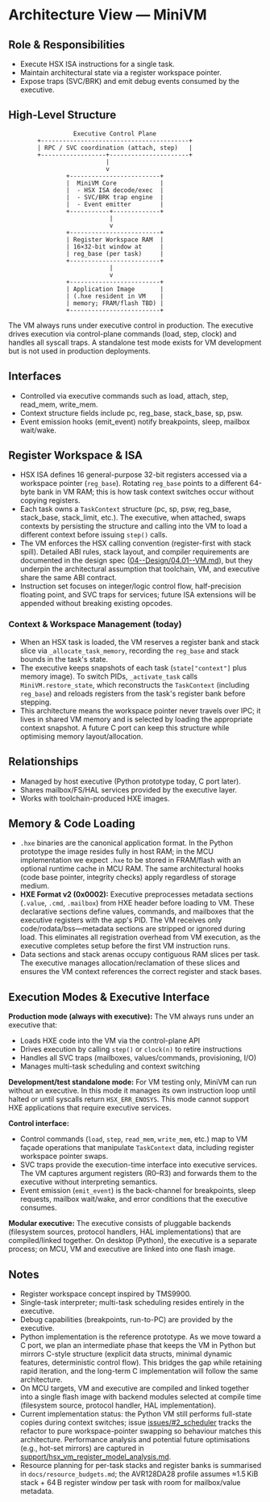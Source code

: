 # Architecture View — MiniVM

## Role & Responsibilities
- Execute HSX ISA instructions for a single task.
- Maintain architectural state via a register workspace pointer.
- Expose traps (SVC/BRK) and emit debug events consumed by the executive.

## High-Level Structure
```
                  Executive Control Plane
        +-----------------------------------------+
        | RPC / SVC coordination (attach, step)   |
        +------------------+----------------------+
                           |
                           v
                +-------------------------+
                |  MiniVM Core            |
                |  - HSX ISA decode/exec  |
                |  - SVC/BRK trap engine  |
                |  - Event emitter        |
                +-----------+-------------+
                            |
                            v
                +-------------------------+
                | Register Workspace RAM  |
                | 16×32-bit window at     |
                | reg_base (per task)     |
                +-------------------------+
                            |
                            v
                +-------------------------+
                | Application Image       |
                | (.hxe resident in VM    |
                | memory; FRAM/flash TBD) |
                +-------------------------+
```
The VM always runs under executive control in production. The executive drives execution via control-plane commands (load, step, clock) and handles all syscall traps. A standalone test mode exists for VM development but is not used in production deployments.

## Interfaces
- Controlled via executive commands such as load, attach, step, read_mem, write_mem.
- Context structure fields include pc, reg_base, stack_base, sp, psw.
- Event emission hooks (emit_event) notify breakpoints, sleep, mailbox wait/wake.

## Register Workspace & ISA
- HSX ISA defines 16 general-purpose 32-bit registers accessed via a workspace pointer (`reg_base`). Rotating `reg_base` points to a different 64-byte bank in VM RAM; this is how task context switches occur without copying registers.
- Each task owns a `TaskContext` structure (pc, sp, psw, reg_base, stack_base, stack_limit, etc.). The executive, when attached, swaps contexts by persisting the structure and calling into the VM to load a different context before issuing `step()` calls.
- The VM enforces the HSX calling convention (register-first with stack spill). Detailed ABI rules, stack layout, and compiler requirements are documented in the design spec ([04--Design/04.01--VM.md](../04--Design/04.01--VM.md)), but they underpin the architectural assumption that toolchain, VM, and executive share the same ABI contract.
- Instruction set focuses on integer/logic control flow, half-precision floating point, and SVC traps for services; future ISA extensions will be appended without breaking existing opcodes.

### Context & Workspace Management (today)
- When an HSX task is loaded, the VM reserves a register bank and stack slice via `_allocate_task_memory`, recording the `reg_base` and stack bounds in the task's state.
- The executive keeps snapshots of each task (`state["context"]` plus memory image). To switch PIDs, `_activate_task` calls `MiniVM.restore_state`, which reconstructs the `TaskContext` (including `reg_base`) and reloads registers from the task's register bank before stepping.
- This architecture means the workspace pointer never travels over IPC; it lives in shared VM memory and is selected by loading the appropriate context snapshot. A future C port can keep this structure while optimising memory layout/allocation.

## Relationships
- Managed by host executive (Python prototype today, C port later).
- Shares mailbox/FS/HAL services provided by the executive layer.
- Works with toolchain-produced HXE images.

## Memory & Code Loading
- `.hxe` binaries are the canonical application format. In the Python prototype the image resides fully in host RAM; in the MCU implementation we expect `.hxe` to be stored in FRAM/flash with an optional runtime cache in MCU RAM. The same architectural hooks (code base pointer, integrity checks) apply regardless of storage medium.
- **HXE Format v2 (0x0002):** Executive preprocesses metadata sections (`.value`, `.cmd`, `.mailbox`) from HXE header before loading to VM. These declarative sections define values, commands, and mailboxes that the executive registers with the app's PID. The VM receives only code/rodata/bss—metadata sections are stripped or ignored during load. This eliminates all registration overhead from VM execution, as the executive completes setup before the first VM instruction runs.
- Data sections and stack arenas occupy contiguous RAM slices per task. The executive manages allocation/reclamation of these slices and ensures the VM context references the correct register and stack bases.

## Execution Modes & Executive Interface
**Production mode (always with executive):**
The VM always runs under an executive that:
- Loads HXE code into the VM via the control-plane API
- Drives execution by calling `step()` or `clock(n)` to retire instructions
- Handles all SVC traps (mailboxes, values/commands, provisioning, I/O)
- Manages multi-task scheduling and context switching

**Development/test standalone mode:**
For VM testing only, MiniVM can run without an executive. In this mode it manages its own instruction loop until halted or until syscalls return `HSX_ERR_ENOSYS`. This mode cannot support HXE applications that require executive services.

**Control interface:**
- Control commands (`load`, `step`, `read_mem`, `write_mem`, etc.) map to VM façade operations that manipulate `TaskContext` data, including register workspace pointer swaps.
- SVC traps provide the execution-time interface into executive services. The VM captures argument registers (R0–R3) and forwards them to the executive without interpreting semantics.
- Event emission (`emit_event`) is the back-channel for breakpoints, sleep requests, mailbox wait/wake, and error conditions that the executive consumes.

**Modular executive:**
The executive consists of pluggable backends (filesystem sources, protocol handlers, HAL implementations) that are compiled/linked together. On desktop (Python), the executive is a separate process; on MCU, VM and executive are linked into one flash image.

## Notes
- Register workspace concept inspired by TMS9900.
- Single-task interpreter; multi-task scheduling resides entirely in the executive.
- Debug capabilities (breakpoints, run-to-PC) are provided by the executive.
- Python implementation is the reference prototype. As we move toward a C port, we plan an intermediate phase that keeps the VM in Python but mirrors C-style structure (explicit data structs, minimal dynamic features, deterministic control flow). This bridges the gap while retaining rapid iteration, and the long-term C implementation will follow the same architecture.
- On MCU targets, VM and executive are compiled and linked together into a single flash image with backend modules selected at compile time (filesystem source, protocol handler, HAL implementation).
- Current implementation status: the Python VM still performs full-state copies during context switches; issue [issues/#2_scheduler](../../issues/#2_scheduler/01--Issue.md) tracks the refactor to pure workspace-pointer swapping so behaviour matches this architecture. Performance analysis and potential future optimisations (e.g., hot-set mirrors) are captured in [support/hsx_vm_register_model_analysis.md](../support/hsx_vm_register_model_analysis.md).
- Resource planning for per-task stacks and register banks is summarised in `docs/resource_budgets.md`; the AVR128DA28 profile assumes ≈1.5 KiB stack + 64 B register window per task with room for mailbox/value metadata.
